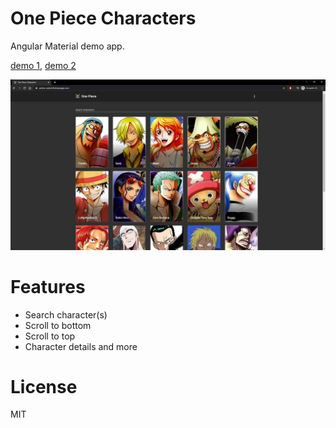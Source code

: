 
# One Piece Characters

Angular Material demo app.

[demo 1], [demo 2]

[demo 1]: https://anime-select.firebaseapp.com/
[demo 2]: https://anime-select.firebaseapp.com/

![alt-text](src/assets/preview.png "Hover text")

# Features

- Search character(s)
- Scroll to bottom
- Scroll to top
- Character details and more

# License

MIT
